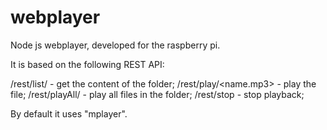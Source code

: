 webplayer
=========

Node js webplayer, developed for the raspberry pi.

It is based on the following REST API:

/rest/list/<folder name> - get the content of the folder;
/rest/play/<name.mp3>    - play the file;
/rest/playAll/<folder>   - play all files in the folder;
/rest/stop               - stop playback;

By default it uses "mplayer".
